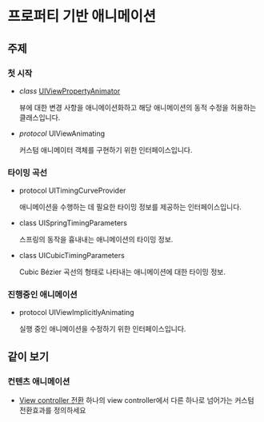 # 프로퍼티 기반 애니메이션

## 주제

### 첫 시작

* _class_ [UIViewPropertyAnimator](uiviewpropertyanimator.md)

  뷰에 대한 변경 사항을 애니메이션화하고 해당 애니메이션의 동적 수정을 허용하는 클래스입니다.

* _protocol_ UIViewAnimating

  커스텀 애니메이터 객체를 구현하기 위한 인터페이스입니다.

### 타이밍 곡선

* protocol UITimingCurveProvider

  애니메이션을 수행하는 데 필요한 타이밍 정보를 제공하는 인터페이스입니다.

* class UISpringTimingParameters

  스프링의 동작을 흉내내는 애니메이션의 타이밍 정보.

* class UICubicTimingParameters

  Cubic Bézier 곡선의 형태로 나타내는 애니메이션에 대한 타이밍 정보.

### 진행중인 애니메이션

* protocol UIViewImplicitlyAnimating

  실행 중인 애니메이션을 수정하기 위한 인터페이스입니다.

## 같이 보기

### 컨텐츠 애니메이션

* [View controller 전환](../view-controller.md) 하나의 view controller에서 다른 하나로 넘어가는 커스텀 전환효과를 정의하세요

